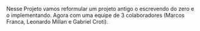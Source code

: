 Nesse Projeto vamos reformular um projeto antigo o escrevendo do zero e o implementando.
Agora com uma equipe de 3 colaboradores (Marcos Franca, Leonardo Millan e Gabriel Croti).